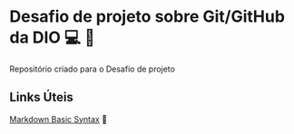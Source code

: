 # Desafio de projeto sobre Git/GitHub da DIO 💻 🏃

Repositório criado para o Desafio de projeto

## Links Úteis

[Markdown Basic Syntax](https://www.markdownguide.org/basic-syntax/) 📘
